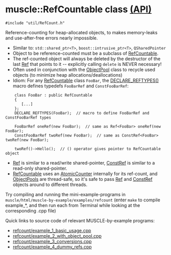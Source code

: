 # muscle::RefCountable class [(API)](https://public.msli.com/lcs/muscle/html/classmuscle_1_1RefCountable.html)

```#include "util/RefCount.h"```

Reference-counting for heap-allocated objects, to makes memory-leaks and use-after-free errors nearly impossible.

* Similar to: `std::shared_ptr<T>`, `boost::intrusive_ptr<T>`, `QSharedPointer`
* Object to be reference-counted must be a subclass of [RefCountable](https://public.msli.com/lcs/muscle/html/classmuscle_1_1RefCountable.html).
* The ref-counted object will always be deleted by the destructor of the last [Ref](https://public.msli.com/lcs/muscle/html/singletonmuscle_1_1Ref.html) that points to it -- explicitly calling `delete` is NEVER necessary!
* Often used in conjunction with the [ObjectPool](https://public.msli.com/lcs/muscle/html/classmuscle_1_1ObjectPool.html) class to recycle used objects (to minimize heap allocations/deallocations)
* Idiom:  For any [RefCountable](https://public.msli.com/lcs/muscle/html/classmuscle_1_1RefCountable.html) class `FooBar`, the [DECLARE_REFTYPES()](https://public.msli.com/lcs/muscle/html/RefCount_8h.html#a5f9b4b0acbe24ff62f3cfddaa4b01d88) macro defines typedefs `FooBarRef` and `ConstFooBarRef`:

```
    class FooBar : public RefCountable 
    {
       [...]
    };
    DECLARE_REFTYPES(FooBar);  // macro to define FooBarRef and ConstFooBarRef types

    FooBarRef oneRef(new FooBar);  // same as Ref<FooBar> oneRef(new FooBar);
    ConstFooBarRef twoRef(new FooBar);  // same as ConstRef<FooBar> twoRef(new FooBar);

    twoRef()->Hello();  // () operator gives pointer to RefCountable object
```
* [Ref](https://public.msli.com/lcs/muscle/html/singletonmuscle_1_1Ref.html) is similar to a read/write shared-pointer, [ConstRef](https://public.msli.com/lcs/muscle/html/singletonmuscle_1_1ConstRef.html) is similar to a read-only shared-pointer.
* [RefCountable](https://public.msli.com/lcs/muscle/html/classmuscle_1_1RefCountable.html) uses an [AtomicCounter](https://public.msli.com/lcs/muscle/html/classmuscle_1_1AtomicCounter.html) internally for its ref-count, and [ObjectPools](https://public.msli.com/lcs/muscle/html/classmuscle_1_1ObjectPool.html) are thread-safe, so it's safe to pass [Ref](https://public.msli.com/lcs/muscle/html/singletonmuscle_1_1Ref.html) and [ConstRef](https://public.msli.com/lcs/muscle/html/singletonmuscle_1_1ConstRef.html) objects around to different threads.

Try compiling and running the mini-example-programs in `muscle/html/muscle-by-example/examples/refcount` (enter `make` to compile example_*, and then run each from Terminal while looking at the corresponding .cpp file)

Quick links to source code of relevant MUSCLE-by-example programs:

* [refcount/example_1_basic_usage.cpp](https://public.msli.com/lcs/muscle/muscle/html/muscle-by-example/examples/refcount/example_1_basic_usage.cpp)
* [refcount/example_2_with_object_pool.cpp](https://public.msli.com/lcs/muscle/muscle/html/muscle-by-example/examples/refcount/example_2_with_object_pool.cpp)
* [refcount/example_3_conversions.cpp](https://public.msli.com/lcs/muscle/muscle/html/muscle-by-example/examples/refcount/example_3_conversions.cpp)
* [refcount/example_4_dummy_refs.cpp](https://public.msli.com/lcs/muscle/muscle/html/muscle-by-example/examples/refcount/example_4_dummy_refs.cpp)
